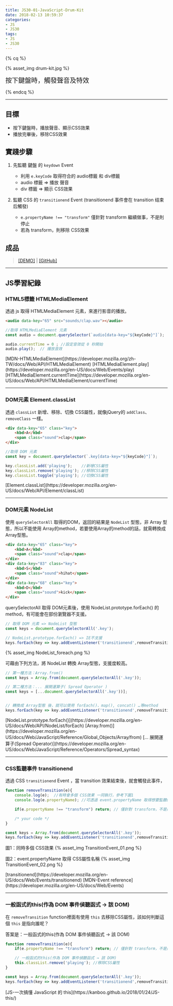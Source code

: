```yaml
---
title: JS30-01-JavaScript-Drum-Kit
date: 2018-02-13 10:59:37
categories: 
- JS
- JS30
tags:
- JS
- JS30
---
```


{% cq %}

{% asset_img drum-kit.jpg %}

<font style="font-size:20px;">按下鍵盤時，觸發聲音及特效</font>

{% endcq %}

<!-- more -->
***


## 目標

- 按下鍵盤時，播放聲音、顯示CSS效果
- 播放完畢後，移除CSS效果

## 實踐步驟

1. 先監聽 鍵盤 的 `keydown` Event
    - 利用 `e.keyCode` 取得符合的 audio標籤 和 div標籤
    - audio 標籤 => 播放 聲音
    - div 標籤 => 顯示 CSS效果

2. 監聽 CSS 的 `transitionend` Event (transitionend 事件會在 transition 结束后觸發)
    - `e.propertyName !== "transform"` 僅針對 transform 繼續做事，不是則停止
    - 若為 transform，則移除 CSS效果

## 成品

>[[DEMO]](https://kanboo.github.io/JavaScript30/01%20-%20JavaScript%20Drum%20Kit/) | [[GitHub]](https://github.com/kanboo/JavaScript30/blob/master/01%20-%20JavaScript%20Drum%20Kit/index.html) 

***
## JS學習紀錄

### HTML5標籤 HTMLMediaElement

透過 js 取得 HTMLMediaElement 元素，來進行影音的播放。

``` html HTML
<audio data-key="65" src="sounds/clap.wav"></audio>
```

``` js JS
//取得 HTMLMediaElement 元素
const audio = document.querySelector(`audio[data-key="${keyCode}"]`);

audio.currentTime = 0 ; //設定音效從 0 秒開始
audio.play();  // 播放音效
```

<div class="note info">[MDN-HTMLMediaElement](https://developer.mozilla.org/zh-TW/docs/Web/API/HTMLMediaElement)
[HTMLMediaElement.play](https://developer.mozilla.org/en-US/docs/Web/Events/play)
[HTMLMediaElement.currentTime](https://developer.mozilla.org/en-US/docs/Web/API/HTMLMediaElement/currentTime)</div>

***
### DOM元素 Element.classList

透過 `classList` 新增、移除、切換 CSS屬性，就像jQuery的 `addClass`、`removeClass` 一樣。

``` html HTML
<div data-key="65" class="key">
    <kbd>A</kbd>
    <span class="sound">clap</span>
</div>
```

``` js JS
//取得 DOM 元素
const key = document.querySelector(`.key[data-key="${keyCode}"]`);

key.classList.add('playing');    //新增CSS屬性
key.classList.remove('playing'); //移除CSS屬性
key.classList.toggle('playing'); //切換CSS屬性
```

<div class="note info">[Element.classList](https://developer.mozilla.org/en-US/docs/Web/API/Element/classList)</div>

***
### DOM元素 NodeList

使用 `querySelectorAll` 取得的DOM，返回的結果是 `NodeList` 型態，非 Array 型態，所以不能使用 Array的method，若要使用Array的method的話，就需轉換成Array型態。

``` html HTML
<div data-key="65" class="key">
    <kbd>A</kbd>
    <span class="sound">clap</span>
</div>
<div data-key="83" class="key">
    <kbd>S</kbd>
    <span class="sound">hihat</span>
</div>
<div data-key="68" class="key">
    <kbd>D</kbd>
    <span class="sound">kick</span>
</div>
```
querySelectorAll 取得 DOM元素後，使用 NodeList.prototype.forEach() 的 method，有可能會在部份瀏覽器不支援。

``` js JS
// 取得 DOM 元素 => NodeList 型態
const keys = document.querySelectorAll('.key'); 

// NodeList.prototype.forEach() => IE不支援
keys.forEach(key => key.addEventListener('transitionend',removeTransition))
```

{% asset_img NodeList_foreach.png %}

可藉由下列方法，將 NodeList 轉換 Array型態，支援度較高。

``` js NodeList 轉換 Array型態
// 第一種方法：Array.from()
const keys = Array.from(document.querySelectorAll('.key')); 

// 第二種方法：... 展開運算子( Spread Operator )
const keys = [...document.querySelectorAll('.key'))]; 


// 轉換成 Array型態 後，就可以使用 forEach()、map(), concat() …等method
keys.forEach(key => key.addEventListener('transitionend',removeTransition))

```

<div class="note info">[NodeList.prototype.forEach()](https://developer.mozilla.org/en-US/docs/Web/API/NodeList/forEach)
[Array.from()](https://developer.mozilla.org/en-US/docs/Web/JavaScript/Reference/Global_Objects/Array/from)
[... 展開運算子(Spread Operator)](https://developer.mozilla.org/en-US/docs/Web/JavaScript/Reference/Operators/Spread_syntax)</div>

***
### CSS監聽事件 transitionend

透過 CSS `transitionend` Event ，當 transition 效果結束後，就會觸發此事件，

``` js JS
function removeTransition(e){
    console.log(e);  //有時會多個 CSS效果 一同執行，參考下圖1
    console.log(e.propertyName); //可透過 event.propertyName 取得想要監聽的CSS屬性，參考下圖2

    if(e.propertyName !== "transform") return; // 僅針對 transform，不是則停止

    /* your code */
}

const keys = Array.from(document.querySelectorAll('.key')); 
keys.forEach(key => key.addEventListener('transitionend',removeTransition)) // transitionend 事件會在 CSS transition 结束后觸發
```

圖1：同時多個 CSS效果
{% asset_img TransitionEvent_01.png %}

圖2：event.propertyName 取得 CSS屬性名稱
{% asset_img TransitionEvent_02.png %}



<div class="note info">[transitionend](https://developer.mozilla.org/en-US/docs/Web/Events/transitionend)
[MDN-Event reference](https://developer.mozilla.org/en-US/docs/Web/Events)</div>

***
### 一般函式的this(作為 DOM 事件偵聽函式 → 該 DOM)

在 `removeTransition` function裡面有使用 `this` 去移除CSS屬性，該如何判斷這個 `this` 是指向誰呢？

答案是：一般函式的this(作為 DOM 事件偵聽函式 → 該 DOM)


``` js this?
function removeTransition(e){
    if(e.propertyName !== "transform") return; // 僅針對 transform，不是則停止

    // 一般函式的this(作為 DOM 事件偵聽函式 → 該 DOM)
    this.classList.remove('playing'); //移除CSS屬性
}

const keys = Array.from(document.querySelectorAll('.key')); 
keys.forEach(key => key.addEventListener('transitionend',removeTransition)) 
```

<div class="note info">[JS-一次搞懂 JavaScript 的 this](https://kanboo.github.io/2018/01/24/JS-this/)</div>